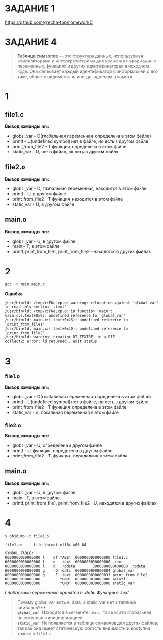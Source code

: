 # ЗАДАНИЕ 1




https://github.com/grecha-top/homeworkC

# ЗАДАНИЕ 4
> 
> **Таблица символов** — это структура данных, используемая компиляторами и интерпретаторами для хранения информации о переменных, функциях и других идентификаторах в исходном коде. Она связывает каждый идентификатор с информацией о его типе, области видимости и, иногда, адресом в памяти.

# 1
## file1.o

**Вывод команды nm:**
* global_var - D(глобальная переменная, определена в этом файле)
* printf - U(undefined symbol) нет в файле, но есть в другом файле
* print_from_file2 - T функция, определена в этом файле
* static_var - U, нет в файле, но есть в другом файле

## file2.o

**Вывод команды nm:**
* global_var - D, глобальная переменная, находится в этом файле
* printf - U, в другом файле
* print_from_file2 - T функция, находится в этом файле
* static_var - U, в другом файле

## main.o

**Вывод команды nm:**
* global_var - U, в другом файле
* main - T, в этом файле
* printf, print_from_file1, print_from_file2 - находятся в других файлах

# 2
```bash
gcc -o main main.c
```
**Ошибка:**
```shell
/usr/bin/ld: /tmp/ccFKeLxp.o: warning: relocation against `global_var' in read-only section `.text'
/usr/bin/ld: /tmp/ccFKeLxp.o: in function `main':
main.c:(.text+0x6): undefined reference to `global_var'
/usr/bin/ld: main.c:(.text+0x26): undefined reference to `print_from_file1'
/usr/bin/ld: main.c:(.text+0x30): undefined reference to `print_from_file2'
/usr/bin/ld: warning: creating DT_TEXTREL in a PIE
collect2: error: ld returned 1 exit status
```

# 3
### file1.o
**Вывод команды nm:**
* global_var - D(глобальная переменная, определена в этом файле)
* printf - U(undefined symbol) нет в файле, но есть в другом файле
* print_from_file2 - T функция, определена в этом файле
* static_var - d,  локальная переменная в этом файле
### file2.o
**Вывод команды nm:**
* global_var - U, определена в другом файле
* printf - U, функция, определена в другом файле
* print_from_file2 - T, функция, определена в этом файле

## main.o

**Вывод команды nm:**
* global_var - U, в другом файле
* main - T, в этом файле
* printf, print_from_file1, print_from_file2 - U, находятся в других файлах


# 4


```shell
$ objdump -t file1.o

file1.o:     file format elf64-x86-64

SYMBOL TABLE:
0000000000000000 l    df *ABS*  0000000000000000 file1.c
0000000000000000 l    d  .text  0000000000000000 .text
0000000000000000 l    d  .rodata        0000000000000000 .rodata
0000000000000000 g     O .data  0000000000000004 global_var
0000000000000000 g     F .text  000000000000003f print_from_file2
0000000000000000         *UND*  0000000000000000 printf
0000000000000000         *UND*  0000000000000000 static_var

```

*Глобальные переменные хранятся в .data. Функции в .text*

> Почему global_var есть в .data, а static_var нет в таблице символов?**   
> **`global_var`**: Находится в сегменте `.data`, так как это глобальная переменная с инициализацией.  
> **`static_var`**: Не появляется в таблице символов для других файлов, так как она имеет статическую область видимости и доступна только в `file1.c`.
> 
